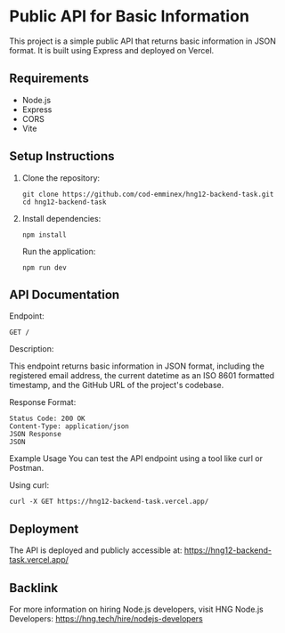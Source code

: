 # Public API for Basic Information

This project is a simple public API that returns basic information in JSON format. It is built using Express and deployed on Vercel.

## Requirements

- Node.js
- Express
- CORS
- Vite

## Setup Instructions

1. Clone the repository:
   ```
   git clone https://github.com/cod-emminex/hng12-backend-task.git
   cd hng12-backend-task
   ```
2. Install dependencies:
   ```
   npm install
   ```
   Run the application:
   ```
   npm run dev
   ```

## API Documentation

Endpoint:
```
GET /
```

Description:

This endpoint returns basic information in JSON format, including the registered email address, the current datetime as an ISO 8601 formatted timestamp, and the GitHub URL of the project's codebase.

Response Format:
```
Status Code: 200 OK
Content-Type: application/json
JSON Response
JSON
```

Example Usage
You can test the API endpoint using a tool like curl or Postman.

Using curl:
```
curl -X GET https://hng12-backend-task.vercel.app/
```

## Deployment

The API is deployed and publicly accessible at: https://hng12-backend-task.vercel.app/

## Backlink

For more information on hiring Node.js developers, visit HNG Node.js Developers: https://hng.tech/hire/nodejs-developers
